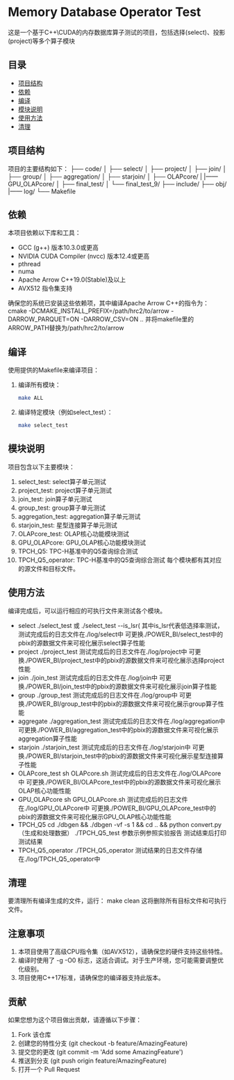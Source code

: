 # Memory Database Operator Test

这是一个基于C++\CUDA的内存数据库算子测试的项目，包括选择(select)、投影(project)等多个算子模块

## 目录

- [项目结构](#项目结构)
- [依赖](#依赖)
- [编译](#编译)
- [模块说明](#模块说明)
- [使用方法](#使用方法)
- [清理](#清理)

## 项目结构

项目的主要结构如下：
├── code/
│   ├── select/
│   ├── project/
│   ├── join/
│   ├── group/
│   ├── aggregation/
│   ├── starjoin/
│   ├── OLAPcore/
|   |—— GPU_OLAPcore/
│   ├── final_test/
│   └── final_test_9/
├── include/
├── obj/
|—— log/
└── Makefile

## 依赖
本项目依赖以下库和工具：
- GCC (g++) 版本10.3.0或更高
- NVIDIA CUDA Compiler (nvcc) 版本12.4或更高
- pthread
- numa
- Apache Arrow C++19.0(Stable)及以上
- AVX512 指令集支持

确保您的系统已安装这些依赖项，其中编译Apache Arrow C++的指令为：
cmake -DCMAKE_INSTALL_PREFIX=/path/hrc2/to/arrow -DARROW_PARQUET=ON -DARROW_CSV=ON   .. 并将makefile里的ARROW_PATH替换为/path/hrc2/to/arrow

## 编译

使用提供的Makefile来编译项目：

1. 编译所有模块：
   ```bash
   make ALL
2. 编译特定模块（例如select_test）：
    ```bash
   make select_test

## 模块说明
项目包含以下主要模块：
1. select_test: select算子单元测试
2. project_test: project算子单元测试
3. join_test: join算子单元测试
4. group_test: group算子单元测试
5. aggregation_test: aggregation算子单元测试
6. starjoin_test: 星型连接算子单元测试
7. OLAPcore_test: OLAP核心功能模块测试
9. GPU_OLAPcore: GPU_OLAP核心功能模块测试
10. TPCH_Q5: TPC-H基准中的Q5查询综合测试
11. TPCH_Q5_operator: TPC-H基准中的Q5查询综合测试
每个模块都有其对应的源文件和目标文件。

## 使用方法
编译完成后，可以运行相应的可执行文件来测试各个模块。
- select
./select_test 或 ./select_test --is_lsr(
其中is_lsr代表低选择率测试，测试完成后的日志文件在./log/select中 可更换./POWER_BI/select_test中的pbix的源数据文件来可视化展示select算子性能
- project
./project_test
测试完成后的日志文件在./log/project中 可更换./POWER_BI/project_test中的pbix的源数据文件来可视化展示选择project性能
- join
./join_test
测试完成后的日志文件在./log/join中 可更换./POWER_BI/join_test中的pbix的源数据文件来可视化展示join算子性能
- group
./group_test
测试完成后的日志文件在./log/group中 可更换./POWER_BI/group_test中的pbix的源数据文件来可视化展示group算子性能
- aggregate
./aggregation_test
测试完成后的日志文件在./log/aggregation中 可更换./POWER_BI/aggregation_test中的pbix的源数据文件来可视化展示aggregation算子性能
- starjoin
./starjoin_test
测试完成后的日志文件在./log/starjoin中 可更换./POWER_BI/starjoin_test中的pbix的源数据文件来可视化展示星型连接算子性能
- OLAPcore_test
sh OLAPcore.sh
测试完成后的日志文件在./log/OLAPcore中 可更换./POWER_BI/OLAPcore_test中的pbix的源数据文件来可视化展示OLAP核心功能性能
- GPU_OLAPcore
sh GPU_OLAPcore.sh
测试完成后的日志文件在./log/GPU_OLAPcore中 可更换./POWER_BI/GPU_OLAPcore_test中的pbix的源数据文件来可视化展示GPU_OLAP核心功能性能
- TPCH_Q5
cd ./dbgen && ./dbgen -vf -s 1 && cd .. && python convert.py（生成和处理数据）
./TPCH_Q5_test 参数示例参照实验报告
测试结束后打印测试结果
- TPCH_Q5_operator
./TPCH_Q5_operator
测试结果的日志文件存储在./log/TPCH_Q5_operator中

## 清理
要清理所有编译生成的文件，运行：
    make clean
这将删除所有目标文件和可执行文件。

## 注意事项
1. 本项目使用了高级CPU指令集（如AVX512），请确保您的硬件支持这些特性。
2. 编译时使用了 -g -O0 标志，这适合调试。对于生产环境，您可能需要调整优化级别。
3. 项目使用C++17标准，请确保您的编译器支持此版本。

## 贡献
如果您想为这个项目做出贡献，请遵循以下步骤：
1. Fork 该仓库
2. 创建您的特性分支 (git checkout -b feature/AmazingFeature)
3. 提交您的更改 (git commit -m 'Add some AmazingFeature')
4. 推送到分支 (git push origin feature/AmazingFeature)
5. 打开一个 Pull Request